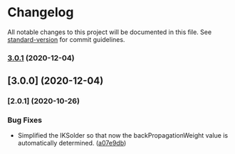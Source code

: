 # Changelog

All notable changes to this project will be documented in this file. See [standard-version](https://github.com/conventional-changelog/standard-version) for commit guidelines.

### [3.0.1](https://github.com/ZeaInc/zea-kinematics/compare/v3.0.0...v3.0.1) (2020-12-04)

## [3.0.0] (2020-12-04)

### [2.0.1] (2020-10-26)


### Bug Fixes

* Simplified the IKSolder so that now the backPropagationWeight value is automatically determined. ([a07e9db](https://github.com/ZeaInc/zea-kinematics/commit/a07e9dbf6c3538da24d5177bd4e8e9d81f374f87))
